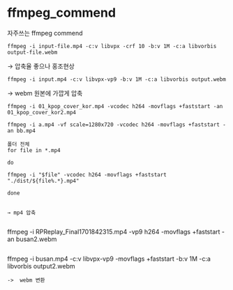 # ffmpeg_commend
자주쓰는 ffmpeg commend


```
ffmpeg -i input-file.mp4 -c:v libvpx -crf 10 -b:v 1M -c:a libvorbis output-file.webm
```
→ 압축율 좋으나 홍조현상



```
ffmpeg -i input.mp4 -c:v libvpx-vp9 -b:v 1M -c:a libvorbis output.webm
```
→ webm 원본에 가깝게 압축


```
ffmpeg -i 01_kpop_cover_kor.mp4 -vcodec h264 -movflags +faststart -an 01_kpop_cover_kor2.mp4

ffmpeg -i a.mp4 -vf scale=1280x720 -vcodec h264 -movflags +faststart -an bb.mp4
```

```
폴더 전체
for file in *.mp4

do

ffmpeg -i "$file" -vcodec h264 -movflags +faststart "./dist/${file%.*}.mp4"

done
```


```

→ mp4 압축


```
ffmpeg -i RPReplay_Final1701842315.mp4 -vp9 h264 -movflags +faststart -an busan2.webm
```

```
ffmpeg -i busan.mp4 -c:v libvpx-vp9 -movflags +faststart -b:v 1M -c:a libvorbis output2.webm
```
->  webm 변환
